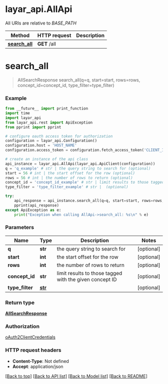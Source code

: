 # layar_api.AllApi

All URIs are relative to *BASE_PATH*

Method | HTTP request | Description
------------- | ------------- | -------------
[**search_all**](AllApi.md#search_all) | **GET** /all | 

# **search_all**
> AllSearchResponse search_all(q=q, start=start, rows=rows, concept_id=concept_id, type_filter=type_filter)



### Example
```python
from __future__ import print_function
import time
import layar_api
from layar_api.rest import ApiException
from pprint import pprint

# configure oauth access token for authorization
configuration = layar_api.Configuration()
configuration.host = 'HOST_NAME'
configuration.access_token = configuration.fetch_access_token('CLIENT_ID', 'CLIENT_SECRET')

# create an instance of the api class
api_instance = layar_api.AllApi(layar_api.ApiClient(configuration))
q = 'q_example' # str | the query string to search for (optional)
start = 56 # int | the start offset for the row (optional)
rows = 56 # int | the number of rows to return (optional)
concept_id = 'concept_id_example' # str | limit results to those tagged with the given concept ID (optional)
type_filter = 'type_filter_example' # str |  (optional)

try:
    api_response = api_instance.search_all(q=q, start=start, rows=rows, concept_id=concept_id, type_filter=type_filter)
    pprint(api_response)
except ApiException as e:
    print("Exception when calling AllApi->search_all: %s\n" % e)
```

### Parameters

Name | Type | Description  | Notes
------------- | ------------- | ------------- | -------------
 **q** | **str**| the query string to search for | [optional] 
 **start** | **int**| the start offset for the row | [optional] 
 **rows** | **int**| the number of rows to return | [optional] 
 **concept_id** | **str**| limit results to those tagged with the given concept ID | [optional] 
 **type_filter** | [**str**](.md)|  | [optional] 

### Return type

[**AllSearchResponse**](AllSearchResponse.md)

### Authorization

[oAuth2ClientCredentials](../README.md#oAuth2ClientCredentials)

### HTTP request headers

 - **Content-Type**: Not defined
 - **Accept**: application/json

[[Back to top]](#) [[Back to API list]](../README.md#documentation-for-api-endpoints) [[Back to Model list]](../README.md#documentation-for-models) [[Back to README]](../README.md)

